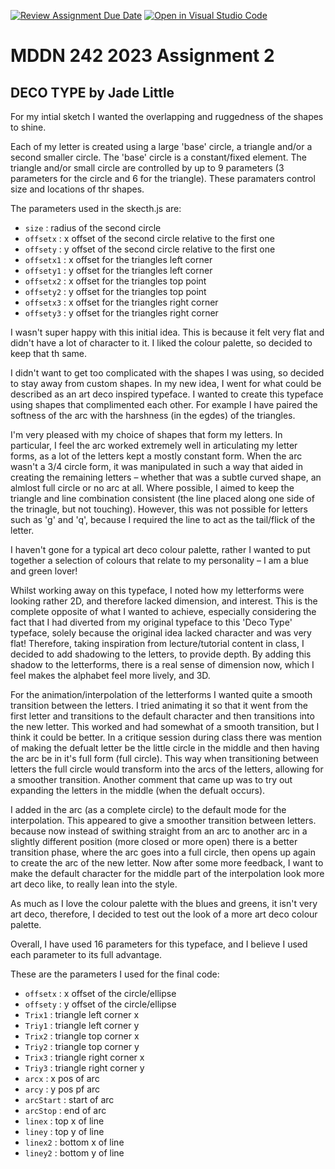 [![Review Assignment Due Date](https://classroom.github.com/assets/deadline-readme-button-24ddc0f5d75046c5622901739e7c5dd533143b0c8e959d652212380cedb1ea36.svg)](https://classroom.github.com/a/ihfjUrzT)
[![Open in Visual Studio Code](https://classroom.github.com/assets/open-in-vscode-718a45dd9cf7e7f842a935f5ebbe5719a5e09af4491e668f4dbf3b35d5cca122.svg)](https://classroom.github.com/online_ide?assignment_repo_id=11529901&assignment_repo_type=AssignmentRepo)
# MDDN 242 2023 Assignment 2
## DECO TYPE by Jade Little

 
For my intial sketch I wanted the overlapping and ruggedness of the shapes to shine. 

Each of my letter is created using a large 'base' circle, a triangle and/or a second smaller circle. The 'base' circle is a constant/fixed element. The triangle and/or small circle are controlled by up to 9 parameters (3 parameters for the circle and 6 for the triangle). These paramaters control size and locations of thr shapes.

The parameters used in the skecth.js are:
* `size` : radius of the second circle
 * `offsetx` : x offset of the second circle relative to the first one
  * `offsety` : y offset of the second circle relative to the first one
  * `offsetx1` : x offset for the triangles left corner
  * `offsety1` : y offset for the triangles left corner
   * `offsetx2` : x offset for the triangles top point
  * `offsety2` : y offset for the triangles top point
   * `offsetx3` : x offset for the triangles right corner
  * `offsety3` : y offset for the triangles right corner

  I wasn't super happy with this initial idea. This is because it felt very flat and didn't have a lot of character to it. I liked the colour palette, so decided to keep that th same. 

  I didn't want to get too complicated with the shapes I was using, so decided to stay away from custom shapes. In my new idea, I went for what could be described as an art deco inspired typeface. I wanted to create this typeface using shapes that complimented each other. For example I have paired the softness of the arc with the harshness (in the egdes) of the triangles. 

  I'm very pleased with my choice of shapes that form my letters. In particular, I feel the arc worked extremely well in articulating my letter forms, as a lot of the letters kept a mostly constant form. When the arc wasn't a 3/4 circle form, it was manipulated in such a way that aided in creating the remaining letters – whether that was a subtle curved shape, an almlost full circle or no arc at all. Where possible, I aimed to keep the triangle and line combination consistent (the line placed along one side of the trinagle, but not touching). However, this was not possible for letters such as 'g' and 'q', because I required the line to act as the tail/flick of the letter. 

  I haven't gone for a typical art deco colour palette, rather I wanted to put together a selection of colours that relate to my personality – I am a blue and green lover! 

  Whilst working away on this typeface, I noted how my letterforms were looking rather 2D, and therefore lacked dimension, and interest. This is the complete opposite of what I wanted to achieve, especially considering the fact that I had diverted from my original typeface to this 'Deco Type' typeface, solely because the original idea lacked character and was very flat! Therefore, taking inspiration from lecture/tutorial content in class, I decided to add shadowing to the letters, to provide depth. By adding this shadow to the letterforms, there is a real sense of dimension now, which I feel makes the alphabet feel more lively, and 3D. 

  For the animation/interpolation of the letterforms I wanted quite a smooth transition between the letters. I tried animating it so that it went from the first letter and transitions to the default character and then transitions into the new letter. This worked and had somewhat of a smooth transition, but I think it could be better. In a critique session during class there was mention of making the defualt letter be the little circle in the middle and then having the arc be in it's full form (full circle). This way when transitioning between letters the full circle would transform into the arcs of the letters, allowing for a smoother transition. Another comment that came up was to try out expanding the letters in the middle (when the defualt occurs). 

  I added in the arc (as a complete circle) to the default mode for the interpolation. This appeared to give a smoother transition between letters. because now instead of swithing straight from an arc to another arc in a slightly different position (more closed or more open) there is a better transition phase, where the arc goes into a full circle, then opens up again to create the arc of the new letter. Now after some more feedback, I want to make the default character for the middle part of the interpolation look more art deco like, to really lean into the style. 

  As much as I love the colour palette with the blues and greens, it isn't very art deco, therefore, I decided to test out the look of a more art deco colour palette. 

  Overall, I have used 16 parameters for this typeface, and I believe I used each parameter to its full advantage. 
  
  These are the parameters I used for the final code:
  * `offsetx` : x offset of the circle/ellipse
  * `offsety` : y offset of the circle/ellipse
  * `Trix1` : triangle left corner x
  * `Triy1` : triangle left corner y
  * `Trix2` : triangle top corner x
  * `Triy2` : triangle top corner y
  * `Trix3` : triangle right corner x
  * `Triy3` : triangle right corner y
  * `arcx`  : x pos of arc
  * `arcy` : y pos pf arc
  * `arcStart` : start of arc
  * `arcStop` : end of arc
  * `linex` : top x of line
  * `liney` : top y of line
  * `linex2` : bottom x of line
  * `liney2` : bottom y of line

